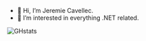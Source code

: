 - 👋 Hi, I’m Jeremie Cavellec.
- 👀 I’m interested in everything .NET related.


![GHstats](https://github-readme-stats.vercel.app/api?username=JeremieCavellec&show_icons=true&theme=dracula)

<!---
- 🌱 I’m currently learning ...
- 💞️ I’m looking to collaborate on opensource dotnet projects.
- 📫 How to reach me: hello@jeremiecavellec.com

<!---
jeremiecavellec/jeremiecavellec is a ✨ special ✨ repository because its `README.md` (this file) appears on your GitHub profile.
You can click the Preview link to take a look at your changes.
<!---
